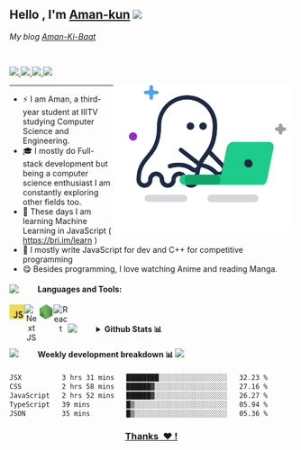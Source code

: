 <h2> Hello , I'm <a href="https://amanraj.me">Aman-kun</a> <img src="https://media.giphy.com/media/IfsByYYHyNlnINT46g/giphy.gif" width="50"> </h2>
<p><em>My blog <a href="https://aman-ki-baat.vercel.app/">Aman-Ki-Baat</a> </em></p>
<br />
<p >
  <a href="https://twitter.com/AmanRaj1608">
    <img src="https://img.shields.io/badge/-Twitter-1ca0f1?style=flat-square&labelColor=1ca0f1&logo=twitter&logoColor=white&link=https://twitter.com/AmanRaj1608">
   <a/>
  <a href="https://stackoverflow.com/users/11097431/aman-raj">
    <img src="https://img.shields.io/badge/-StackOverflow-f48024?style=flat-square&labelColor=f48024&logo=stackoverflow&logoColor=white&link=https://stackoverflow.com/users/11097431/aman-raj">
   <a/>
  <a href="https://www.linkedin.com/in/amanraj1608/">
    <img src="https://img.shields.io/badge/-LinkedIn-blue?style=flat-square&logo=Linkedin&logoColor=white&link=https://www.linkedin.com/in/amanraj1608/">
  <a/>
   <a href="mailto:archanaamanraj@gmail.com">
    <img src="https://img.shields.io/badge/-Email-c14438?style=flat-square&logo=Gmail&logoColor=white&link=mailto:archanaamanraj@gmail.com">
   <a/>
   <!--  <a href="https://github.com/AmanRaj1608/AmanRaj1608"> 
    <img src="http://okokcoolokok.glitch.me/badge?page_id=AmanRaj1608.AmanRaj1608"> -->
   <a/>
</p>

<img src="https://github.com/AmanRaj1608/AmanRaj1608/blob/master/assets/code.svg" width="320" align='right'>

---

- ⚡ I am Aman, a third-year student at IIITV studying Computer Science and Engineering.
- 🎓 I mostly do Full-stack development but being a computer science enthusiast I am constantly exploring other fields too.
- 🤖 These days I am learning Machine Learning in JavaScript ( https://bri.im/learn )
- 🌊 I mostly write JavaScript for dev and C++ for competitive programming
- 😋 Besides programming, I love watching Anime and reading Manga.

#### <img align='left' src="https://media.giphy.com/media/mTs11L9uuyGiI/giphy.gif" width="50"> Languages and Tools:

<p align="center"> 
  <img align="left" alt="JavaScript" width="26px" src="https://raw.githubusercontent.com/github/explore/80688e429a7d4ef2fca1e82350fe8e3517d3494d/topics/javascript/javascript.png" />
  <img align="left" alt="Next JS" width="26px" src="https://cdn.worldvectorlogo.com/logos/next-js.svg" />
  <img align="left" alt="Node.js" width="26px" src="https://raw.githubusercontent.com/github/explore/80688e429a7d4ef2fca1e82350fe8e3517d3494d/topics/nodejs/nodejs.png" />
  <img align="left" alt="React" width="26px" src="https://cdn.iconscout.com/icon/free/png-512/react-1-282599.png" />
</p>

<br />
<br />

<details>
  <summary><img align='left' src="https://media.giphy.com/media/mTs11L9uuyGiI/giphy.gif" width="50"><b>Github Stats 📊</b></summary>
  <p align="center"> 
    <a href="https://amanraj1608.vercel.app/">
      <img 
       align="center" 
       src="https://github-readme-stats.vercel.app/api?username=amanraj1608&hide_border=true&show_icons=true&include_all_commits=true&theme=material-palenight" 
       alt="Aman's github stats" 
      />
    </a>
    <!-- 
    <a href="https://amanraj1608.vercel.app/">
      <img 
       align="center" 
       src="https://github-readme-stats.anuraghazra1.vercel.app/api/top-langs/?username=amanraj1608&layout=compact&theme=material-palenight" 
       alt="Aman's github stats" 
      />
    </a> -->
  </p>
</details>

#### <img align='left' src="https://media.giphy.com/media/mTs11L9uuyGiI/giphy.gif" width="50">Weekly development breakdown 📊 <img src="https://media.giphy.com/media/WUlplcMpOCEmTGBtBW/giphy.gif" width="30">
<!--START_SECTION:waka-->
```text
JSX          3 hrs 31 mins   ████████░░░░░░░░░░░░░░░░░   32.23 % 
CSS          2 hrs 58 mins   ██████▓░░░░░░░░░░░░░░░░░░   27.16 % 
JavaScript   2 hrs 52 mins   ██████▓░░░░░░░░░░░░░░░░░░   26.27 % 
TypeScript   39 mins         █▒░░░░░░░░░░░░░░░░░░░░░░░   05.94 % 
JSON         35 mins         █▒░░░░░░░░░░░░░░░░░░░░░░░   05.36 % 
```
<!--END_SECTION:waka-->

<h3 align="center"><a href="https://amanraj.me/thanks">Thanks &nbsp;❤️&nbsp;!</a></h3>
